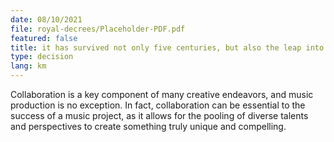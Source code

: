 ```yaml
---
date: 08/10/2021
file: royal-decrees/Placeholder-PDF.pdf
featured: false
title: it has survived not only five centuries, but also the leap into electronic typesetting, remaining essentially unchanged. It was popularised in the 1960s with the.
type: decision
lang: km
---
```


Collaboration is a key component of many creative endeavors, and music production is no exception. In fact, collaboration can be essential to the success of a music project, as it allows for the pooling of diverse talents and perspectives to create something truly unique and compelling.
